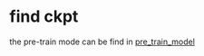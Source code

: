 # find ckpt 

the pre-train mode can be find in [pre_train_model](https://onedrive.live.com/?cid=5423a6a27c083c2e&id=5423A6A27C083C2E%212132&authkey=!AMdNAbN7tAtjUWc)
